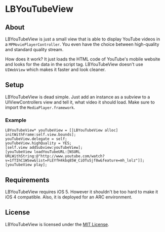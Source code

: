 # LBYouTubeView

## About
LBYouTubeView is just a small view that is able to display YouTube videos in a `MPMoviePlayerController`. You even have the choice between high-quality and standard quality stream.

How does it work? It just loads the HTML code of YouTube's mobile website and looks for the data in the script tag. LBYouTubeView doesn't use `UIWebView` which makes it faster and look cleaner.

## Setup
LBYouTubeView is dead simple. Just add an instance as a subview to a UIViewControllers view and tell it, what video it should load.
Make sure to import the `MediaPlayer.framework`.

### Example
```objc
LBYouTubeView* youTubeView = [[LBYouTubeView alloc] initWithFrame:self.view.bounds];
youTubeView.delegate = self;
youTubeView.highQuality = YES;
[self.view addSubview:youTubeView];
[youTubeView loadYouTubeURL:[NSURL URLWithString:@"http://www.youtube.com/watch?v=1fTIhC1WSew&list=FLEYfH4kbq85W_CiOTuSjf8w&feature=mh_lolz"]];
[youTubeView play];
```

## Requirements

LBYouTubeView requires iOS 5. However it shouldn't be too hard to make it iOS 4 compatible. Also, it is deployed for an ARC environment.

## License
LBYouTubeView is licensed under the [MIT License](http://opensource.org/licenses/mit-license.php). 
